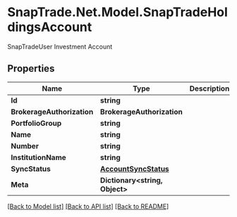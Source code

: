 # SnapTrade.Net.Model.SnapTradeHoldingsAccount
SnapTradeUser Investment Account

## Properties

Name | Type | Description | Notes
------------ | ------------- | ------------- | -------------
**Id** | **string** |  | [optional] 
**BrokerageAuthorization** | **BrokerageAuthorization** |  | [optional] 
**PortfolioGroup** | **string** |  | [optional] 
**Name** | **string** |  | [optional] 
**Number** | **string** |  | [optional] 
**InstitutionName** | **string** |  | [optional] 
**SyncStatus** | [**AccountSyncStatus**](AccountSyncStatus.md) |  | [optional] 
**Meta** | **Dictionary&lt;string, Object&gt;** |  | [optional] 

[[Back to Model list]](../README.md#documentation-for-models) [[Back to API list]](../README.md#documentation-for-api-endpoints) [[Back to README]](../README.md)

